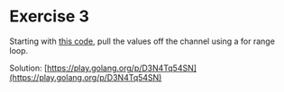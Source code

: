 # Exercise 3

Starting with [this code](https://play.golang.org/p/sfyu4Is3FG), pull the values off the channel using a for range loop.

Solution: [https://play.golang.org/p/D3N4Tq54SN](https://play.golang.org/p/D3N4Tq54SN)
